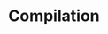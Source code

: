 ---
layout: list
title: Compilation
slug: Lives
description: >
    # A collection of livesets that i've been.
    This description is not really used in the deployment. the real setting is in ./_featured_categories/example.md
grouped: true
hide_image: flase
menu: true
---